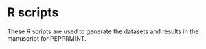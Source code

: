 # R scripts

These R scripts are used to generate the datasets and results in the manuscript for PEPPRMINT. 